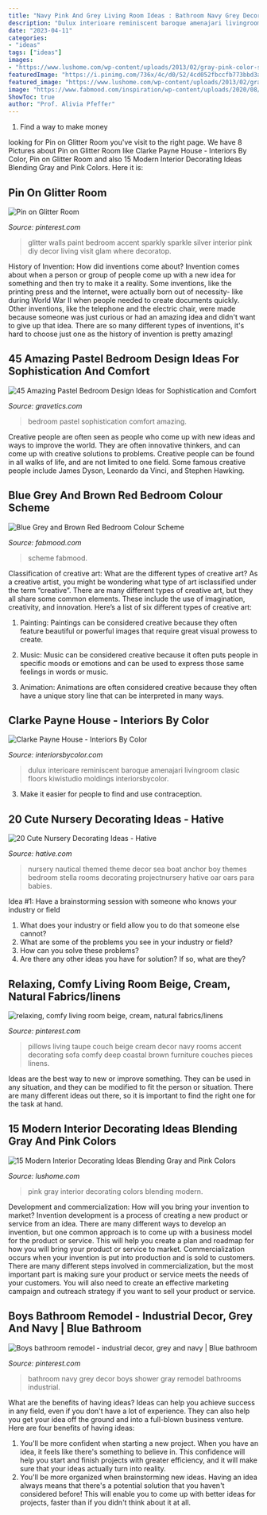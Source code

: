 ```yaml
---
title: "Navy Pink And Grey Living Room Ideas : Bathroom Navy Grey Decor Boys Shower Gray Remodel Bathrooms Industrial"
description: "Dulux interioare reminiscent baroque amenajari livingroom clasic floors kiwistudio moldings interiorsbycolor"
date: "2023-04-11"
categories:
- "ideas"
tags: ["ideas"]
images:
- "https://www.lushome.com/wp-content/uploads/2013/02/gray-pink-color-scheme-interior-decorating-12.jpg"
featuredImage: "https://i.pinimg.com/736x/4c/d0/52/4cd052fbccfb773bbd3a65cfdffa73d4--navy-and-grey-bathroom-navy-bathroom-decor.jpg"
featured_image: "https://www.lushome.com/wp-content/uploads/2013/02/gray-pink-color-scheme-interior-decorating-12.jpg"
image: "https://www.fabmood.com/inspiration/wp-content/uploads/2020/08/blue-grey-brown-red-570x904.jpg"
ShowToc: true
author: "Prof. Alivia Pfeffer"
---
```



1. Find a way to make money 

	

		
looking for Pin on Glitter Room you've visit to the right page. We have 8 Pictures about Pin on Glitter Room like Clarke Payne House - Interiors By Color, Pin on Glitter Room and also 15 Modern Interior Decorating Ideas Blending Gray and Pink Colors. Here it is:
		
    
## Pin On Glitter Room

<img loading=lazy src="https://i.pinimg.com/736x/b0/6f/56/b06f56146d0cad467e9b21e959ec50ff.jpg" onerror="this.onerror=null;this.src='https://tse2.mm.bing.net/th?id=OIP.4Y8NpNRJBAEoI_4CKek54wHaJ4&amp;pid=15.1';" alt="Pin on Glitter Room">

_Source: pinterest.com_

>glitter walls paint bedroom accent sparkly sparkle silver interior pink diy decor living visit glam where decoratop. 

	

History of Invention: How did inventions come about?
Invention comes about when a person or group of people come up with a new idea for something and then try to make it a reality. Some inventions, like the printing press and the Internet, were actually born out of necessity- like during World War II when people needed to create documents quickly. Other inventions, like the telephone and the electric chair, were made because someone was just curious or had an amazing idea and didn't want to give up that idea. There are so many different types of inventions, it's hard to choose just one as the history of invention is pretty amazing!

    
## 45 Amazing Pastel Bedroom Design Ideas For Sophistication And Comfort

<img loading=lazy src="https://www.gravetics.com/wp-content/uploads/2017/09/Pastel-Blue-Bedroom-Design-Ideas-2018.jpg" onerror="this.onerror=null;this.src='https://tse2.mm.bing.net/th?id=OIP.X7ZxzRRiQm9xdyW1wPBbdAHaKd&amp;pid=15.1';" alt="45 Amazing Pastel Bedroom Design Ideas for Sophistication and Comfort">

_Source: gravetics.com_

>bedroom pastel sophistication comfort amazing. 

	

Creative people are often seen as people who come up with new ideas and ways to improve the world. They are often innovative thinkers, and can come up with creative solutions to problems. Creative people can be found in all walks of life, and are not limited to one field. Some famous creative people include James Dyson, Leonardo da Vinci, and Stephen Hawking.

    
## Blue Grey And Brown Red Bedroom Colour Scheme

<img loading=lazy src="https://www.fabmood.com/inspiration/wp-content/uploads/2020/08/blue-grey-brown-red-570x904.jpg" onerror="this.onerror=null;this.src='https://tse1.mm.bing.net/th?id=OIP.j7kFCnWybb25GLIFrQdvfgHaLv&amp;pid=15.1';" alt="Blue Grey and Brown Red Bedroom Colour Scheme">

_Source: fabmood.com_

>scheme fabmood. 

	

Classification of creative art: What are the different types of creative art?
As a creative artist, you might be wondering what type of art isclassified under the term “creative”. There are many different types of creative art, but they all share some common elements. These include the use of imagination, creativity, and innovation. Here’s a list of six different types of creative art:
1. Painting: Paintings can be considered creative because they often feature beautiful or powerful images that require great visual prowess to create.

2. Music: Music can be considered creative because it often puts people in specific moods or emotions and can be used to express those same feelings in words or music.

3. Animation: Animations are often considered creative because they often have a unique story line that can be interpreted in many ways.


    
## Clarke Payne House - Interiors By Color

<img loading=lazy src="https://www.interiorsbycolor.com/wp-content/uploads/2013/11/grey-living-and-dining.jpg" onerror="this.onerror=null;this.src='https://tse3.mm.bing.net/th?id=OIP.609A3HZp6SSnPI09lgg47wHaJ4&amp;pid=15.1';" alt="Clarke Payne House - Interiors By Color">

_Source: interiorsbycolor.com_

>dulux interioare reminiscent baroque amenajari livingroom clasic floors kiwistudio moldings interiorsbycolor. 

	

3. Make it easier for people to find and use contraception.

    
## 20 Cute Nursery Decorating Ideas - Hative

<img loading=lazy src="https://hative.com/wp-content/uploads/2014/07/nursery-decorating-ideas/2-nautical-baby-girl-nursery.jpg" onerror="this.onerror=null;this.src='https://tse4.mm.bing.net/th?id=OIP.ABX9g5kD0Vs9sHWxfxkPOAHaLH&amp;pid=15.1';" alt="20 Cute Nursery Decorating Ideas - Hative">

_Source: hative.com_

>nursery nautical themed theme decor sea boat anchor boy themes bedroom stella rooms decorating projectnursery hative oar oars para babies. 

	

Idea #1: Have a brainstorming session with someone who knows your industry or field
1. What does your industry or field allow you to do that someone else cannot? 
2. What are some of the problems you see in your industry or field? 
3. How can you solve these problems? 
4. Are there any other ideas you have for solution? If so, what are they?

    
## Relaxing, Comfy Living Room Beige, Cream, Natural Fabrics/linens

<img loading=lazy src="https://s-media-cache-ak0.pinimg.com/736x/85/fb/b9/85fbb966dcd32486f0c3be391fcf5f1e--navy-pillows-couch-pillows.jpg" onerror="this.onerror=null;this.src='https://tse4.mm.bing.net/th?id=OIP.lZZwEk7ee5Ez368t_tRNYAHaLH&amp;pid=15.1';" alt="relaxing, comfy living room beige, cream, natural fabrics/linens">

_Source: pinterest.com_

>pillows living taupe couch beige cream decor navy rooms accent decorating sofa comfy deep coastal brown furniture couches pieces linens. 

	

Ideas are the best way to new or improve something. They can be used in any situation, and they can be modified to fit the person or situation. There are many different ideas out there, so it is important to find the right one for the task at hand.

    
## 15 Modern Interior Decorating Ideas Blending Gray And Pink Colors

<img loading=lazy src="https://www.lushome.com/wp-content/uploads/2013/02/gray-pink-color-scheme-interior-decorating-12.jpg" onerror="this.onerror=null;this.src='https://tse3.mm.bing.net/th?id=OIP.xSxiqUFEP5d58uIRprfQ2gHaE1&amp;pid=15.1';" alt="15 Modern Interior Decorating Ideas Blending Gray and Pink Colors">

_Source: lushome.com_

>pink gray interior decorating colors blending modern. 

	

Development and commercialization: How will you bring your invention to market?
Invention development is a process of creating a new product or service from an idea. There are many different ways to develop an invention, but one common approach is to come up with a business model for the product or service. This will help you create a plan and roadmap for how you will bring your product or service to market.
 Commercialization occurs when your invention is put into production and is sold to customers. There are many different steps involved in commercialization, but the most important part is making sure your product or service meets the needs of your customers. You will also need to create an effective marketing campaign and outreach strategy if you want to sell your product or service.

    
## Boys Bathroom Remodel - Industrial Decor, Grey And Navy | Blue Bathroom

<img loading=lazy src="https://i.pinimg.com/736x/4c/d0/52/4cd052fbccfb773bbd3a65cfdffa73d4--navy-and-grey-bathroom-navy-bathroom-decor.jpg" onerror="this.onerror=null;this.src='https://tse4.mm.bing.net/th?id=OIP.712uLopyx8M0SedtDY7-XwHaJ3&amp;pid=15.1';" alt="Boys bathroom remodel - industrial decor, grey and navy | Blue bathroom">

_Source: pinterest.com_

>bathroom navy grey decor boys shower gray remodel bathrooms industrial. 

	

What are the benefits of having ideas?
Ideas can help you achieve success in any field, even if you don't have a lot of experience. They can also help you get your idea off the ground and into a full-blown business venture. Here are four benefits of having ideas: 
1. You'll be more confident when starting a new project. When you have an idea, it feels like there's something to believe in. This confidence will help you start and finish projects with greater efficiency, and it will make sure that your ideas actually turn into reality. 
2. You'll be more organized when brainstorming new ideas. Having an idea always means that there's a potential solution that you haven't considered before! This will enable you to come up with better ideas for projects, faster than if you didn't think about it at all. 

